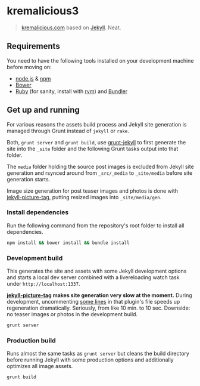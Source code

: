 kremalicious3
==================

> [kremalicious.com](http://kremalicious.com) based on [Jekyll](http://jekyllrb.com). Neat.

Requirements
------------------

You need to have the following tools installed on your development machine before moving on:

- [node.js](http://nodejs.org/) & [npm](https://npmjs.org/)
- [Bower](http://bower.io/)
- [Ruby](https://www.ruby-lang.org) (for sanity, install with [rvm](https://rvm.io/)) and [Bundler](http://bundler.io/)


Get up and running
------------------

For various reasons the assets build process and Jekyll site generation is managed through Grunt instead of `jekyll` or `rake`.

Both, `grunt server` and `grunt build`, use [grunt-jekyll](https://github.com/dannygarcia/grunt-jekyll) to first generate the site into the `_site` folder and the following Grunt tasks output into that folder.

The `media` folder holding the source post images is excluded from Jekyll site generation and rsynced around from `_src/_media` to `_site/media` before site generation starts. 

Image size generation for post teaser images and photos is done with [jekyll-picture-tag](https://github.com/robwierzbowski/jekyll-picture-tag), putting resized images into `_site/media/gen`.

### Install dependencies

Run the following command from the repository's root folder to install all dependencies.

```bash 
npm install && bower install && bundle install
```

### Development build

This generates the site and assets with some Jekyll development options and starts a local dev server combined with a livereloading watch task under `http://localhost:1337`.

**[jekyll-picture-tag](https://github.com/robwierzbowski/jekyll-picture-tag) makes site generation very slow at the moment.** During development, uncommenting [some lines](https://github.com/kremalicious/kremalicious3/blob/master/_src/_plugins/picture_tag.rb#L142-L144) in that plugin's file speeds up regeneration dramatically. Seriously, from like 10 min. to 10 sec. Downside: no teaser images or photos in the development build.

```bash
grunt server
```

### Production build

Runs almost the same tasks as `grunt server` but cleans the build directory before running Jekyll with some production options and additionally optimizes all image assets.

```bash
grunt build
```
